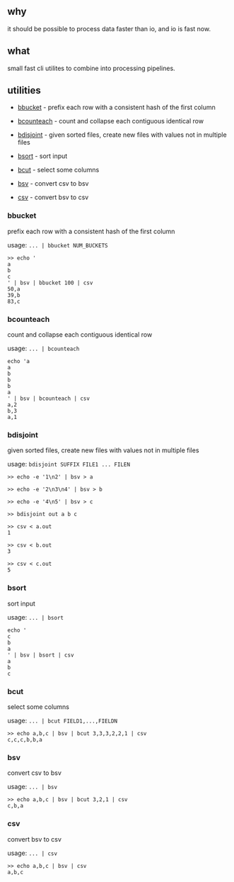 ## why

it should be possible to process data faster than io, and io is fast now.

## what

small fast cli utilites to combine into processing pipelines.

## utilities

- [bbucket](#bbucket) - prefix each row with a consistent hash of the first column

- [bcounteach](#bcounteach) - count and collapse each contiguous identical row

- [bdisjoint](#bdisjoint) - given sorted files, create new files with values not in multiple files

- [bsort](#bsort) - sort input

- [bcut](#bcut) - select some columns

- [bsv](#bsv) - convert csv to bsv

- [csv](#csv) - convert bsv to csv

### bbucket

prefix each row with a consistent hash of the first column

usage: `... | bbucket NUM_BUCKETS`

```
>> echo '
a
b
c
' | bsv | bbucket 100 | csv
50,a
39,b
83,c
```
### bcounteach

count and collapse each contiguous identical row

usage: `... | bcounteach`

```
echo 'a
a
b
b
b
a
' | bsv | bcounteach | csv
a,2
b,3
a,1
```

### bdisjoint

given sorted files, create new files with values not in multiple files

usage: `bdisjoint SUFFIX FILE1 ... FILEN`

```
>> echo -e '1\n2' | bsv > a

>> echo -e '2\n3\n4' | bsv > b

>> echo -e '4\n5' | bsv > c

>> bdisjoint out a b c

>> csv < a.out
1

>> csv < b.out
3

>> csv < c.out
5
```

### bsort

sort input

usage: `... | bsort `

```
echo '
c
b
a
' | bsv | bsort | csv
a
b
c
```

### bcut

select some columns

usage: `... | bcut FIELD1,...,FIELDN`

```
>> echo a,b,c | bsv | bcut 3,3,3,2,2,1 | csv
c,c,c,b,b,a
```
### bsv

convert csv to bsv

usage: `... | bsv`

```
>> echo a,b,c | bsv | bcut 3,2,1 | csv
c,b,a
```
### csv

convert bsv to csv

usage: `... | csv`

```
>> echo a,b,c | bsv | csv
a,b,c
```
